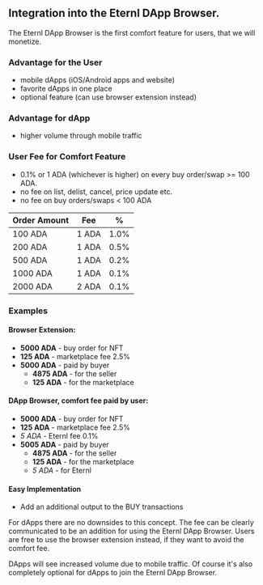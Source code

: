 ## Integration into the Eternl DApp Browser.
The Eternl DApp Browser is the first comfort feature for users, that we will monetize.

### Advantage for the User

+ mobile dApps (iOS/Android apps and website)
+ favorite dApps in one place
+ optional feature (can use browser extension instead)

### Advantage for dApp

+ higher volume through mobile traffic

### User Fee for Comfort Feature

+ 0.1% or 1 ADA (whichever is higher) on every buy order/swap >= 100 ADA.
+ no fee on list, delist, cancel, price update etc.
+ no fee on buy orders/swaps < 100 ADA

| Order Amount | Fee     | %      |
|---------------|---------|--------|
| 100 ADA       | 1 ADA   | 1.0%   |
| 200 ADA       | 1 ADA   | 0.5%   |
| 500 ADA       | 1 ADA   | 0.2%   |
| 1000 ADA      | 1 ADA   | 0.1%   |
| 2000 ADA      | 2 ADA   | 0.1%   |

### Examples

#### Browser Extension:

+ **5000 ADA** - buy order for NFT
+ **125 ADA** - marketplace fee 2.5%
+ **5000 ADA** - paid by buyer
    + **4875 ADA** - for the seller
    + **125 ADA** - for the marketplace

#### DApp Browser, comfort fee paid by user:

+ **5000 ADA** - buy order for NFT
+ **125 ADA** - marketplace fee 2.5%
+ _5 ADA_ - Eternl fee 0.1%
+ **5005 ADA** - paid by buyer
    + **4875 ADA** - for the seller
    + **125 ADA** - for the marketplace
    + _5 ADA_ - for Eternl

#### Easy Implementation

+ Add an additional output to the BUY transactions

For dApps there are no downsides to this concept. The fee can be clearly communicated to be an addition for using the
Eternl DApp Browser. Users are free to use the browser extension instead, if they want to avoid the comfort fee.

DApps will see increased volume due to mobile traffic. Of course it's also completely optional for dApps to join the
Eternl DApp Browser.

